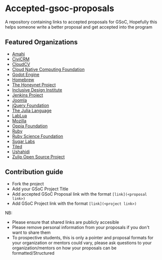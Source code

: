 # Accepted-gsoc-proposals
A repository containing links to accepted proposals for GSoC, Hopefully this helps someone write a better proposal and get accepted into the program

## Featured Organizations
* [Amahi](Amahi)
* [CiviCRM](CiviCRM)
* [CloudCV](CloudCV)
* [Cloud Native Computing Foundation](CNCF)
* [Godot Engine](Godot)
* [Homebrew](Homebrew)
* [The Honeynet Project](HoneynetProject)
* [Inclusive Design Institute](InclusiveDesign)
* [Jenkins Project](Jenkins)
* [Joomla](Joomla)
* [jQuery Foundation](Jquery)
* [The Julia Language](Julia)
* [LabLua](LabLua)
* [Mozilla](Mozilla)
* [Oppia Foundation](Oppia)
* [Ruby](Ruby)
* [Ruby Science Foundation](SciRuby)
* [Sugar Labs](SugarLabs)
* [Tiled](Tiled)
* [Ushahidi](Ushahidi)
* [Zulip Open Source Project](Zulip)


## Contribution guide
* Fork the project
* Add your  GSoC Project Title
* Add accepted GSoC Proposal link with the format `[link](<proposal link>)`
* Add GSoC Project link with the format `[link](<project link>)`

NB: 
* Please ensure that shared links are publicly accesible
* Please remove personal information from your proposals if you don't want to share them
* To prospective students, this is only a pointer and proposal formats for your organization or mentors could vary, please ask questions to your organization/mentors on how your proposals can be formatted/Structured



